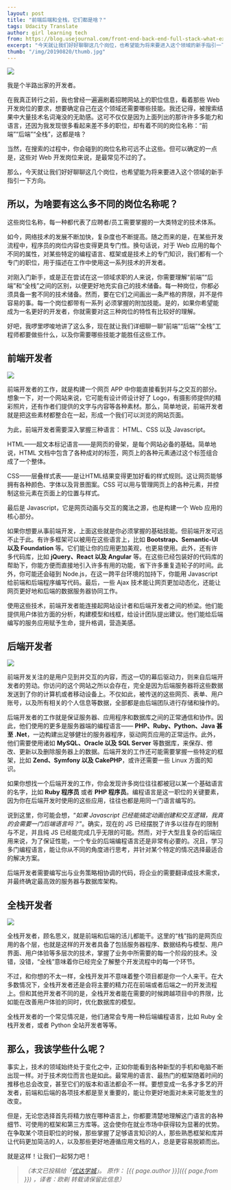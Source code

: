 ```yaml
---
layout: post
title: "前端后端和全栈，它们都是啥？"
tags: Udacity Translate
author: girl learning tech
from: https://blog.usejournal.com/front-end-back-end-full-stack-what-exactly-are-they-talking-about-fbd5d3fd4939
excerpt: "今天就让我们好好聊聊这几个岗位，也希望能为将来要进入这个领域的新手指引一下方向。"
thumb: "/img/20190820/thumb.jpg"
---
```


<img src="{{site.cdn}}/img/20190820/001.jpeg">

我是个半路出家的开发者。

在我真正转行之前，我也曾经一遍遍刷着招聘网站上的职位信息，看着那些 Web 开发岗位的要求，想要确定自己在这个领域还需要哪些技能。我还记得，被搜索结果中大量技术名词淹没的无助感。这可不仅仅是因为上面列出的那许许多多能力和语言，还因为我发现很多看起来差不多的职位，却有着不同的岗位名称：“前端”“后端”“全栈”，这都是啥？

当然，在搜索的过程中，你会碰到的岗位名称可远不止这些。但可以确定的一点是，这些对 Web 开发岗位来说，是最常见不过的了。

那么，今天就让我们好好聊聊这几个岗位，也希望能为将来要进入这个领域的新手指引一下方向。

## 所以，为啥要有这么多不同的岗位名称呢？

这些岗位名称，每一种都代表了应聘者/员工需要掌握的一大类特定的技术体系。

如今，网络技术的发展不断加快，复杂度也不断提高。随之而来的是，在某些开发流程中，程序员的岗位内容也变得更具专门性。换句话说，对于 Web 应用的每个不同的属性，对某些特定的编程语言、框架或是技术上的专门知识，我们都有一个专门的职位，用于描述在工作中使用这一系列技术的开发者。

对刚入门新手，或是正在尝试在这一领域求职的人来说，你需要理解“前端”“后端”和“全栈”之间的区别，以便更好地充实自己的技术储备。每一种岗位，你都必须具备一套不同的技术储备。然而，要在它们之间画出一条严格的界限，并不是件容易的事。每一个岗位都带有一系列
必须掌握的附加技能。是的，如果你希望能成为一名更好的开发者，你就需要对这三种岗位的特性有比较好的理解。

好吧，我啰里啰唆地讲了这么多，现在就让我们详细聊一聊“前端”“后端”“全栈”工程师都要做些什么，以及你需要哪些技能才能胜任这些工作。

## 前端开发者

<img src="{{site.cdn}}/img/20190820/002.jpeg">

前端开发者的工作，就是构建一个网页 APP 中你能直接看到并与之交互的部分。想象一下，对一个网站来说，它可能有设计师设计好了 Logo，有摄影师提供的精彩照片，还有作者们提供的文字与内容等各种素材。那么，简单地说，前端开发者就是把这些素材都整合在一起，形成一个我们可以浏览的网站页面。

为此，前端开发者需要深入掌握三种语言： <span class="hl">HTML、CSS 以及 Javascript</span>。

HTML——超文本标记语言——是网页的骨架，是每个网站必备的基础。简单地说，HTML 文档中包含了各种成对的标签，网页上的各种元素通过这个标签组合成了一个整体。

CSS——层叠样式表——是让HTML结果变得更加好看的样式规则。这让网页能够拥有各种颜色、字体以及背景图案。CSS 可以用与管理网页上的各种元素，并控制这些元素在页面上的位置与样式。

最后是 Javascript，它是网页动画与交互的魔法之源，也是构建一个 Web 应用的核心部分。

如果你想要从事前端开发，上面这些就是你必须掌握的基础技能。但前端开发可远不止于此。有许多框架可以被用在这些语言上，比如  **Bootstrap、Semantic-UI 以及 Foundation** 等。它们能让你的应用更加美观，也更易使用。此外，还有许多代码库，比如 **jQuery、React 以及 Angular** 等。在这些已经包装好的代码库的帮助下，你能方便而直接地引入许多有用的功能，省下许多重复造轮子的时间。此外，你可能还会碰到 <span class="hl">Node.js</span>，在这一跨平台环境的加持下，你能用 Javascript 给前端和后端程序编写代码。最后，一些 <span class="hl">Ajax</span> 技术能让网页更加动态化，还能让网页更好地和后端的数据服务器协同工作。

使用这些技术，前端开发者能连接起网站设计者和后端开发者之间的桥梁。他们能提供用户体验方面的分析，构建模型和线框，给设计团队提出建议。他们能给后端编写的服务应用赋予生命，提升格调，营造美感。

## 后端开发者

<img src="{{site.cdn}}/img/20190820/003.jpeg">

前端开发关注的是用户见到并交互的内容，而这一切的幕后驱动力，则来自后端开发者的劳动。你访问的这个网站之所以会存在，完全是因为后端服务器将这些数据发送到了你的计算机或者移动设备上。不仅如此，被传送的这些网页、表单、用户账号，以及所有相关的个人信息等数据，全部都是由后端团队进行存储和操作的。

后端开发者的工作就是保证服务器、应用程序和数据库之间的正常通信和协作。因此，他们使用的更多是服务器端的编程语言—— **PHP、Ruby、Python、Java 甚至 .Net**，一边构建出足够健壮的服务器程序，驱动网页应用的正常运作。此外，他们需要使用诸如 **MySQL、Oracle 以及 SQL Server** 等数据库，来保存、修改、更新以及删除服务器上的数据。后端开发的工作还可能需要掌握一些特定的框架，比如 **Zend、Symfony 以及 CakePHP**，或许还需要一些 Linux 方面的知识。

如果你想找一个后端开发的工作，你会发现许多岗位往往都被冠以某一个基础语言的名字，比如 __**Ruby 程序员**__ 或者 __**PHP 程序员**__。编程语言是这一职位的关键要素，因为你在后端开发时使用的这些应用，往往也都是用同一门语言编写的。

说到这里，你可能会想，“_如果 Javascript 已经能搞定动画创建和交互逻辑，我真的会需要一门后端语言吗？_”。确实，现在的 JS 已经摆脱了许多以往存在的限制与不足，并且纯 JS 已经能完成几乎无限的可能。然而，对于大型且复杂的后端应用来说，为了保证性能，一个专业的后端编程语言还是非常有必要的。况且，学习多门编程语言，能让你从不同的角度进行思考，并针对某个特定的情况选择最适合的解决方案。

后端开发者需要编写出与业务策略相协调的代码，将企业的需要翻译成技术需求，并最终确定最高效的服务器与数据库架构。

## 全栈开发者

<img src="{{site.cdn}}/img/20190820/004.jpeg">

全栈开发者，顾名思义，就是前端和后端的活儿都能干。这里的“栈”指的是网页应用的各个层，也就是这样的开发者具备了包括服务器程序、数据结构与模型、用户界面、用户体验等多层次的技术，掌握了业务中所需要的每一个阶段的技术。没错，没错，“全栈”意味着你已经完全了解整个开发流程中的每一个环节。

不过，和你想的不太一样，全栈开发并不意味着整个项目都是你一个人来干。在大多数情况下，全栈开发者还是会将主要的精力花在前端或者后端之一的开发流程上。但和其他开发者不同的是，全栈开发者能在需要的时候跨越项目中的界限，比如能在改善用户体验的同时，优化数据库的模型。

全栈开发者的一个常见情况是，他们通常会专用一种后端编程语言，比如 Ruby 全栈开发者，或者 Python 全站开发者等等。

## 那么，我该学些什么呢？

事实上，技术的领域始终处于变化之中，正如你能看到各种新型的手机和电脑不断出现一样。对于技术岗位而言也是如此。最常用的语言、最热门的框架随着时间的推移也总会改变，甚至它们的版本和语法都会不一样。要想变成一名多才多艺的开发者，前端和后端的各项技术都是至关重要的，能让你更好地面对未来可能发生的改变。

但是，无论您选择首先将精力放在哪种语言上，你都要清楚地理解这门语言的各种细节、可使用的框架和第三方库等。这会使你在就业市场中获得较为显著的优势。在争取某个项目职位的时候，那些掌握了足够语言知识的人，那些熟悉框架和库并让代码更加简洁的人，以及那些更好地遵循应用文档的人，总是更容易脱颖而出。

就是这样！让我们一起努力吧！

> _（本文已投稿给「[优达学城](https://cn.udacity.com)」。 原作： [{{ page.author }}]({{ page.from }}) ，译者：欧剃 转载请保留此信息）_